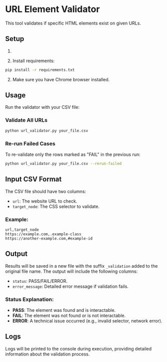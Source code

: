 # URL Element Validator

This tool validates if specific HTML elements exist on given URLs.

## Setup
1. 

1. Install requirements:

```bash
pip install -r requirements.txt
```

2. Make sure you have Chrome browser installed.

## Usage

Run the validator with your CSV file:

### Validate All URLs
```bash
python url_validator.py your_file.csv
```

### Re-run Failed Cases
To re-validate only the rows marked as "FAIL" in the previous run:
```bash
python url_validator.py your_file.csv --rerun-failed
```

## Input CSV Format

The CSV file should have two columns:

- `url`: The website URL to check.
- `target_node`: The CSS selector to validate.

### Example:
```csv
url,target_node
https://example.com,.example-class
https://another-example.com,#example-id
```

## Output

Results will be saved in a new file with the suffix `_validation` added to the original file name. The output will include the following columns:

- `status`: PASS/FAIL/ERROR.
- `error_message`: Detailed error message if validation fails.

### Status Explanation:
- **PASS**: The element was found and is interactable.
- **FAIL**: The element was not found or is not interactable.
- **ERROR**: A technical issue occurred (e.g., invalid selector, network error).

## Logs

Logs will be printed to the console during execution, providing detailed information about the validation process.